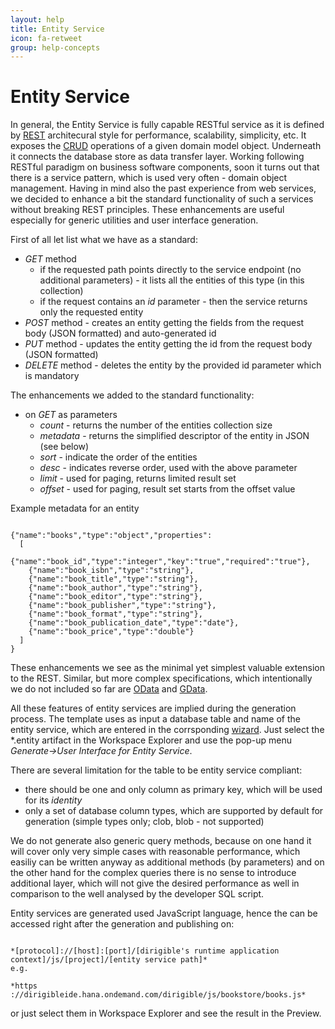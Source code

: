 ```yaml
---
layout: help
title: Entity Service
icon: fa-retweet
group: help-concepts
---
```


Entity Service
===

In general, the Entity Service is fully capable RESTful service as it is defined by [REST](http://en.wikipedia.org/wiki/Representational_state_transfer) architecural style for performance, scalability, simplicity, etc. It exposes the [CRUD](http://en.wikipedia.org/wiki/Create,_read,_update_and_delete) operations of a given domain model object. Underneath it connects the database store as data transfer layer.
Working following RESTful paradigm on business software components, soon it turns out that there is a service pattern, which is used very often - domain object management. Having in mind also the past experience from web services, we decided to enhance a bit the standard functionality of such a services without breaking REST principles. These enhancements are useful especially for generic utilities and user interface generation.

First of all let list what we have as a standard:

*	*GET* method
	*	if the requested path points directly to the service endpoint (no additional parameters) - it lists all the entities of this type (in this collection)
	*	if the request contains an *id* parameter - then the service returns only the requested entity
*	*POST* method - creates an entity getting the fields from the request body (JSON formatted) and auto-generated id
*	*PUT* method - updates the entity getting the id from the request body (JSON formatted)
*	*DELETE* method - deletes the entity by the provided id parameter which is mandatory

The enhancements we added to the standard functionality:

*	on *GET* as parameters
	*	*count* - returns the number of the entities collection size
	*	*metadata* - returns the simplified descriptor of the entity in JSON (see below)
	*	*sort* - indicate the order of the entities
	*	*desc* - indicates reverse order, used with the above parameter
	*	*limit* - used for paging, returns limited result set
	*	*offset* - used for paging, result set starts from the offset value

Example metadata for an entity

<pre><code>
{"name":"books","type":"object","properties":
  [
    {"name":"book_id","type":"integer","key":"true","required":"true"},
    {"name":"book_isbn","type":"string"},
    {"name":"book_title","type":"string"},
    {"name":"book_author","type":"string"},
    {"name":"book_editor","type":"string"},
    {"name":"book_publisher","type":"string"},
    {"name":"book_format","type":"string"},
    {"name":"book_publication_date","type":"date"},
    {"name":"book_price","type":"double"}
  ]
}
</code></pre>

These enhancements we see as the minimal yet simplest valuable extension to the REST. Similar, but more complex specifications, which intentionally we do not included so far are [OData](http://en.wikipedia.org/wiki/Open_Data_Protocol) and [GData](http://en.wikipedia.org/wiki/GData).

All these features of entity services are implied during the generation process. The template uses as input a database table and name of the entity service, which are entered in the corrsponding [wizard](../samples/entity_service.html).
Just select the \*.entity artifact in the Workspace Explorer and use the pop-up menu *Generate->User Interface for Entity Service*.

There are several limitation for the table to be entity service compliant:

*	there should be one and only column as primary key, which will be used for its *identity*
*	only a set of database column types, which are supported by default for generation (simple types only; clob, blob - not supported)

We do not generate also generic query methods, because on one hand it will cover only very simple cases with reasonable performance, which easiliy can be written anyway as additional methods (by parameters) and on the other hand for the complex queries there is no sense to introduce additional layer, which will not give the desired performance as well in comparison to the well analysed by the developer SQL script.

Entity services are generated used JavaScript language, hence the can be accessed right after the generation and publishing on:

<pre><code>
*[protocol]://[host]:[port]/[dirigible's runtime application context]/js/[project]/[entity service path]*
e.g.

*https ://dirigibleide.hana.ondemand.com/dirigible/js/bookstore/books.js*
</code></pre>

or just select them in Workspace Explorer and see the result in the Preview.


